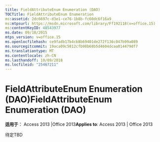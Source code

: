```yaml
---
title: FieldAttributeEnum Enumeration (DAO)
TOCTitle: FieldAttributeEnum Enumeration
ms:assetid: 2dc6697c-d3e1-ce76-1b8b-fc60dc6f16a9
ms:mtpsurl: https://msdn.microsoft.com/library/Ff192118(v=office.15)
ms:contentKeyID: 48543977
ms.date: 09/18/2015
mtps_version: v=office.15
ms.openlocfilehash: ce9fadb17b4cb8b69401de272f136c047b99a089
ms.sourcegitcommit: 19aca09c5812cfb98b68b5d4604dcaa814479df7
ms.translationtype: MT
ms.contentlocale: zh-CN
ms.lasthandoff: 10/09/2018
ms.locfileid: "25467211"
---
```

# <a name="fieldattributeenum-enumeration-dao"></a><span data-ttu-id="294e2-102">FieldAttributeEnum Enumeration (DAO)</span><span class="sxs-lookup"><span data-stu-id="294e2-102">FieldAttributeEnum Enumeration (DAO)</span></span>


<span data-ttu-id="294e2-103">**适用于**： Access 2013 |Office 2013</span><span class="sxs-lookup"><span data-stu-id="294e2-103">**Applies to**: Access 2013 | Office 2013</span></span>

<span data-ttu-id="294e2-104">待定</span><span class="sxs-lookup"><span data-stu-id="294e2-104">TBD</span></span>

